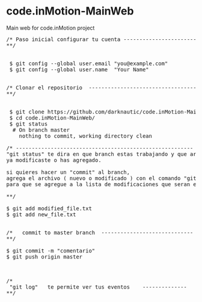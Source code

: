 code.inMotion-MainWeb
=====================

Main web for code.inMotion project

<pre>
/* Paso inicial configurar tu cuenta ------------------------
**/


 $ git config --global user.email "you@example.com"
 $ git config --global user.name  "Your Name"


/* Clonar el repositorio  ----------------------------------
**/


 $ git clone https://github.com/darknautic/code.inMotion-MainWeb.git
 $ cd code.inMotion-MainWeb/
 $ git status
  # On branch master
	nothing to commit, working directory clean
	
/* --------------------------------------------------------
"git status" te dira en que branch estas trabajando y que archivos 
ya modificaste o has agregado.

si quieres hacer un "commit" al branch,
agrega el archivo ( nuevo o modificado ) con el comando "git add"
para que se agregue a la lista de modificaciones que seran enviadas.

**/	

$ git add modified_file.txt
$ git add new_file.txt


/*   commit to master branch  -----------------------------
**/

$ git commit -m "comentario"
$ git push origin master



/*
 "git log"   te permite ver tus eventos    --------------
**/

</pre>
